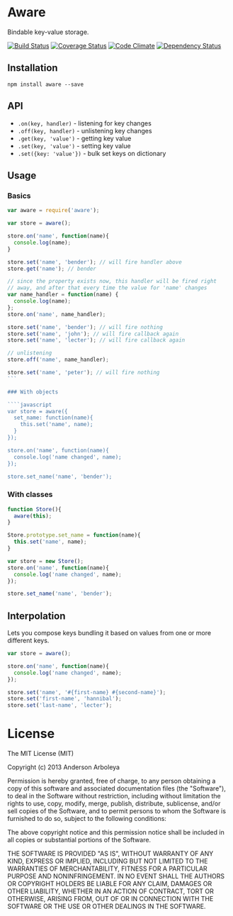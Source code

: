 # Aware

Bindable key-value storage.

[![Build Status](https://travis-ci.org/arboleya/aware.svg?branch=master)](https://travis-ci.org/arboleya/aware)
[![Coverage Status](https://coveralls.io/repos/arboleya/aware/badge.svg?branch=master)](https://coveralls.io/r/arboleya/aware?branch=master)
[![Code Climate](https://codeclimate.com/repos/553e52d4e30ba0693a003116/badges/cd3497793a2a9e136f73/gpa.svg)](https://codeclimate.com/repos/553e52d4e30ba0693a003116/feed)
[![Dependency Status](https://gemnasium.com/serpentem/aware.svg)](https://gemnasium.com/serpentem/aware)

## Installation

````
npm install aware --save
````

## API

 - `.on(key, handler)` - listening for key changes
 - `.off(key, handler)` - unlistening key changes
 - `.get(key, 'value')` - getting key value
 - `.set(key, 'value')` - setting key value
  - `.set({key: 'value'})` - bulk set keys on dictionary

## Usage

### Basics

````javascript
var aware = require('aware');

var store = aware();

store.on('name', function(name){
  console.log(name);
}

store.set('name', 'bender'); // will fire handler above
store.get('name'); // bender

// since the property exists now, this handler will be fired right
// away, and after that every time the value for 'name' changes
var name_handler = function(name) {
  console.log(name);
};
store.on('name', name_handler);

store.set('name', 'bender'); // will fire nothing
store.set('name', 'john'); // will fire callback again
store.set('name', 'lecter'); // will fire callback again

// unlistening
store.off('name', name_handler);

store.set('name', 'peter'); // will fire nothing
```

### With objects

````javascript
var store = aware({
  set_name: function(name){
    this.set('name', name);
  }
});

store.on('name', function(name){
  console.log('name changed', name);
});

store.set_name('name', 'bender');
````

### With classes

````javascript
function Store(){
  aware(this);
}

Store.prototype.set_name = function(name){
  this.set('name', name);
}

var store = new Store();
store.on('name', function(name){
  console.log('name changed', name);
});

store.set_name('name', 'bender');
````

## Interpolation

Lets you compose keys bundling it based on values from one or more different
keys.

````javascript
var store = aware();

store.on('name', function(name){
  console.log('name changed', name);
});

store.set('name', '#{first-name} #{second-name}');
store.set('first-name', 'hannibal');
store.set('last-name', 'lecter');

````

# License

The MIT License (MIT)

Copyright (c) 2013 Anderson Arboleya
  
Permission is hereby granted, free of charge, to any person obtaining a copy of
this software and associated documentation files (the "Software"), to deal in
the Software without restriction, including without limitation the rights to
use, copy, modify, merge, publish, distribute, sublicense, and/or sell copies of
the Software, and to permit persons to whom the Software is furnished to do so,
subject to the following conditions:

The above copyright notice and this permission notice shall be included in all
copies or substantial portions of the Software.

THE SOFTWARE IS PROVIDED "AS IS", WITHOUT WARRANTY OF ANY KIND, EXPRESS OR
IMPLIED, INCLUDING BUT NOT LIMITED TO THE WARRANTIES OF MERCHANTABILITY, FITNESS
FOR A PARTICULAR PURPOSE AND NONINFRINGEMENT. IN NO EVENT SHALL THE AUTHORS OR
COPYRIGHT HOLDERS BE LIABLE FOR ANY CLAIM, DAMAGES OR OTHER LIABILITY, WHETHER
IN AN ACTION OF CONTRACT, TORT OR OTHERWISE, ARISING FROM, OUT OF OR IN
CONNECTION WITH THE SOFTWARE OR THE USE OR OTHER DEALINGS IN THE SOFTWARE.